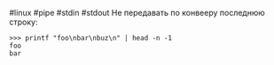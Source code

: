 #linux #pipe #stdin #stdout 
Не передавать по конвееру последнюю строку:
```
>>> printf "foo\nbar\nbuz\n" | head -n -1
foo
bar
```
